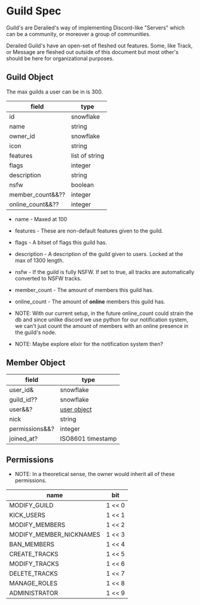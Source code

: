 # Guild Spec
Guild's are Derailed's way of implementing Discord-like "Servers" which can be a community, or moreover a group of communities.

Derailed Guild's have an open-set of fleshed out features. 
Some, like Track, or Message are fleshed out outside of this document but most other's should be here for organizational purposes.

## Guild Object
The max guilds a user can be in is 300.

| field             | type              |
| ----------------- | ----------------- |
| id                | snowflake         |
| name              | string            |
| owner_id          | snowflake         |
| icon              | string            |
| features          | list of string    |
| flags             | integer           |
| description       | string            |
| nsfw              | boolean           |
| member_count&&??  | integer           |
| online_count&&??  | integer           |

* name - Maxed at 100
* features - These are non-default features given to the guild.
* flags - A bitset of flags this guild has.
* description - A description of the guild given to users. Locked at the max of 1300 length.
* nsfw - If the guild is fully NSFW. If set to true, all tracks are automatically converted to NSFW tracks.
* member_count - The amount of members this guild has.
* online_count - The amount of **online** members this guild has.


* NOTE: With our current setup, 
in the future online_count could strain the db and since unlike discord we use
python for our notification system, we can't just count the amount of members with an online presence in the guild's node.

* NOTE: Maybe explore elixir for the notification system then?

## Member Object

| field          | type                                  |
| -------------- | ------------------------------------- |
| user_id&       | snowflake                             |
| guild_id??     | snowflake                             |
| user&&?        | [user object](./user.md#user-object)  |
| nick           | string                                |
| permissions&&? | integer                               |
| joined_at?     | ISO8601 timestamp                     |


## Permissions

* NOTE: In a theoretical sense, the owner would inherit all of these permissions.

| name                      | bit    |
| ------------------------- | ------ |
| MODIFY_GUILD              | 1 << 0 |
| KICK_USERS                | 1 << 1 |
| MODIFY_MEMBERS            | 1 << 2 |
| MODIFY_MEMBER_NICKNAMES   | 1 << 3 |
| BAN_MEMBERS               | 1 << 4 |
| CREATE_TRACKS             | 1 << 5 |
| MODIFY_TRACKS             | 1 << 6 |
| DELETE_TRACKS             | 1 << 7 |
| MANAGE_ROLES              | 1 << 8 |
| ADMINISTRATOR             | 1 << 9 |
